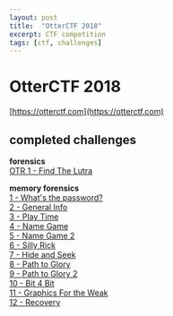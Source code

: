 ```yaml
---
layout: post
title:  "OtterCTF 2018"
excerpt: CTF competition
tags: [ctf, challenges]
---
```

# OtterCTF 2018
[https://otterctf.com](https://otterctf.com)
<br>
## completed challenges

**forensics**<br>
[OTR 1 - Find The Lutra](forensics/FindTheLutra.md)<br>

**memory forensics**<br>
[1 - What's the password?](../ctfs/otterctf/memory_forensics/Whatsthepassword.md)<br>
[2 - General Info](../ctfs/otterctf/memory_forensics/GeneralInfo.md)<br>
[3 - Play Time](../ctfs/otterctf/memory_forensics/PlayTime.md)<br>
[4 - Name Game](../ctfs/otterctf/memory_forensics/NameGame.md)<br>
[5 - Name Game 2](../ctfs/otterctf/memory_forensics/NameGame2.md)<br>
[6 - Silly Rick](../ctfs/otterctf/memory_forensics/SillyRick.md)<br>
[7 - Hide and Seek](../ctfs/otterctf/memory_forensics/HideandSeek.md)<br>
[8 - Path to Glory](../ctfs/otterctf/memory_forensics/PathtoGlory.md)<br>
[9 - Path to Glory 2](../ctfs/otterctf/memory_forensics/PathtoGlory2.md)<br>
[10 - Bit 4 Bit](../ctfs/otterctf/memory_forensics/Bit4Bit.md)<br>
[11 - Graphics For the Weak](../ctfs/otterctf/memory_forensics/GraphicsfortheWeak.md)<br>
[12 - Recovery](../ctfs/otterctf/memory_forensics/Recovery.md)
